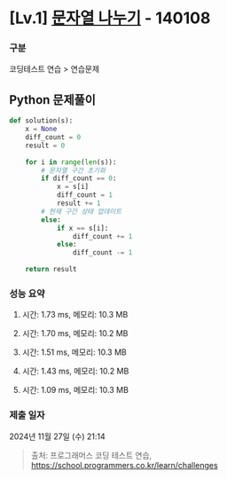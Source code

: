# [Lv.1] [문자열 나누기](https://school.programmers.co.kr/learn/courses/30/lessons/140108?language=python3) - 140108 

### 구분

코딩테스트 연습 > 연습문제

## Python 문제풀이

```py
def solution(s):
    x = None
    diff_count = 0
    result = 0
    
    for i in range(len(s)):
        # 문자열 구간 초기화
        if diff_count == 0:
            x = s[i]
            diff_count = 1
            result += 1
        # 현재 구간 상태 업데이트
        else:
            if x == s[i]:
                diff_count += 1
            else:
                diff_count -= 1
                
    return result
```

### 성능 요약

1. 시간: 1.73 ms, 메모리: 10.3 MB

2. 시간: 1.70 ms, 메모리: 10.2 MB
3. 시간: 1.51 ms, 메모리: 10.3 MB
4. 시간: 1.43 ms, 메모리: 10.2 MB
5. 시간: 1.09 ms, 메모리: 10.3 MB

### 제출 일자

2024년 11월 27일 (수) 21:14

> 출처: 프로그래머스 코딩 테스트 연습, https://school.programmers.co.kr/learn/challenges